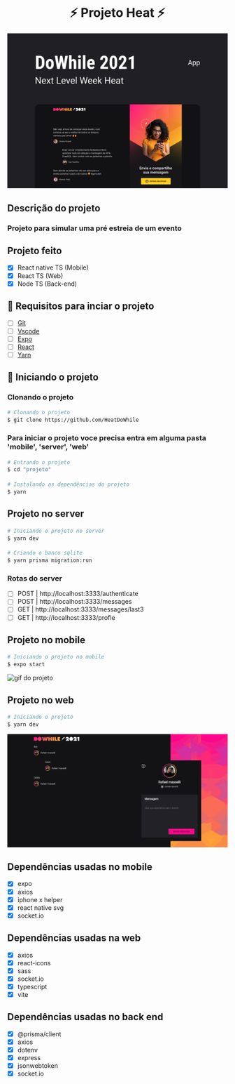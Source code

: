 <h1 align="center"> ⚡ Projeto Heat ⚡</h1>

![capa do projeto](/.github/CapaProjeto.png)

## Descrição do projeto

### Projeto para simular uma pré estreia de um evento

## Projeto feito

- [x] React native TS (Mobile)
- [x] React TS (Web)
- [x] Node TS (Back-end)

## 📝 Requisitos para inciar o projeto

- [ ] <a href="https://git-scm.com">Git</a>
- [ ] <a href="https://code.visualstudio.com">Vscode</a>
- [ ] <a href="https://expo.dev">Expo</a>
- [ ] <a href="https://pt-br.reactjs.org/docs/getting-started.html">React </a>
- [ ] <a href="https://yarnpkg.com/cli/install">Yarn</a>

## 🎲 Iniciando o projeto

### Clonando o projeto

```bash
# Clonando o projeto
$ git clone https://github.com/HeatDoWhile
```

### Para iniciar o projeto voce precisa entra em alguma pasta 'mobile', 'server', 'web'

```bash
# Entrando o projeto
$ cd "projeto"

# Instalando as dependências do projeto
$ yarn
```

## Projeto no server

```bash
# Iniciando o projeto no server
$ yarn dev

# Criando o banco sqlite
$ yarn prisma migration:run 
```

### Rotas do server

- [ ] POST | http://localhost:3333/authenticate
- [ ] POST | http://localhost:3333/messages
- [ ] GET | http://localhost:3333/messages/last3
- [ ] GET | http://localhost:3333/profle

## Projeto no mobile

```bash
# Iniciando o projeto no mobile
$ expo start
```

![gif do projeto](/.github/ExempleMobile.gif)

## Projeto no web

```bash
# Iniciando o projeto
$ yarn dev
```

![gif do projeto no front-end web](/.github/ExempleWeb.gif)

## Dependências usadas no mobile

- [x] expo
- [x] axios
- [x] iphone x helper
- [x] react native svg
- [x] socket.io

## Dependências usadas na web

- [x] axios
- [x] react-icons
- [x] sass
- [x] socket.io
- [x] typescript
- [x] vite

## Dependências usadas no back end

- [x] @prisma/client
- [x] axios
- [x] dotenv
- [x] express
- [x] jsonwebtoken
- [x] socket.io
